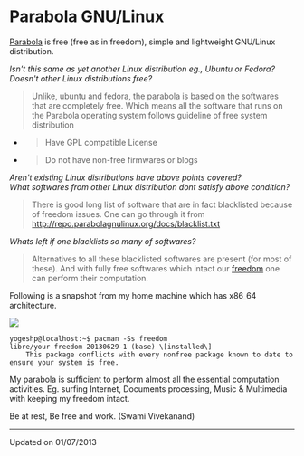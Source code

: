 # Parabola GNU/Linux 

[Parabola](https://parabolagnulinux.org/) is free (free as in freedom), simple
and lightweight GNU/Linux distribution.
  
_Isn't this same as yet another Linux distribution eg., Ubuntu or Fedora?_  
_Doesn't other Linux distributions free?_  
  

> Unlike, ubuntu and fedora, the parabola is based on the softwares that are
completely free. Which means all the software that runs on the Parabola
operating system follows guideline of free system distribution

*   > Have GPL compatible License

*   > Do not have non-free firmwares or blogs
    
_Aren't existing Linux distributions have above points covered?_  
_What softwares from other Linux distribution dont satisfy above condition?_  
  

> There is good long list of software that are in fact blacklisted because of
freedom issues. One can go through it from 
http://repo.parabolagnulinux.org/docs/blacklist.txt

  
_Whats left if one blacklists so many of softwares?_  
  

> Alternatives to all these blacklisted softwares are present (for most of
these). And with fully free softwares which intact our
[freedom](https://www.gnu.org/philosophy/free-sw) one can perform their
computation.

  
Following is a snapshot from my home machine which has x86\_64 architecture.
  

[![](http://3.bp.blogspot.com/-2MfEY9IOFqA/UdF2cqD1xYI/AAAAAAAABPE/Fl0SHTJzOao/s320/shot-2013-07-01_16-51-25.jpg)](http://3.bp.blogspot.com/-2MfEY9IOFqA/UdF2cqD1xYI/AAAAAAAABPE/Fl0SHTJzOao/s1366/shot-2013-07-01_16-51-25.jpg)


```
yogeshp@localhost:~$ pacman -Ss freedom  
libre/your-freedom 20130629-1 (base) \[installed\]  
    This package conflicts with every nonfree package known to date to ensure your system is free.  
```
  
My parabola is sufficient to perform almost all the essential computation
activities. Eg. surfing Internet, Documents processing, Music & Multimedia with
keeping my freedom intact.
  
Be at rest, Be free and work. (Swami Vivekanand)

---
Updated on 01/07/2013

